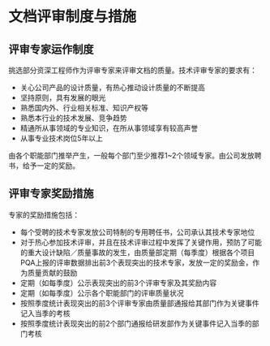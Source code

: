 # 文档评审制度与措施

## 评审专家运作制度

挑选部分资深工程师作为评审专家来评审文档的质量。技术评审专家的要求有：

- 关心公司产品的设计质量，有热心推动设计质量的不断提高
- 坚持原则，具有发展的眼光
- 熟悉国内外、行业相关标准、知识产权等
- 熟悉本行业的技术发展、竞争趋势
- 精通所从事领域的专业知识，在所从事领域享有较高声誉
- 从事专业技术岗位5年以上

由各个职能部门推举产生，一般每个部门至少推荐1~2个领域专家。由公司发放聘书，给予一定的奖励。

## 评审专家奖励措施

专家的奖励措施包括：

- 每个受聘的技术专家发放公司特制的专用聘任书，公司承认其技术专家地位
- 对于热心参加技术评审，并且在技术评审过程中发挥了关键作用，预防了可能的重大设计缺陷／质量事故的发生，由质量部定期（每季度）根据各个项目PQA上报的评审数据排出前3个表现突出的技术专家，发放一定的奖励金，作为质量贡献的鼓励
- 定期（如每季度）公示表现突出的前3个评审专家及其奖励内容
- 定期（如每季度）公示各个职能部门的评审质量状况
- 按照季度统计表现突出的前3个评审专家由质量部通报给其部门作为关键事件记入当季的考核
- 按照季度统计表现突出的前2个部门通报给研发部作为关键事件记入当季的部门考核